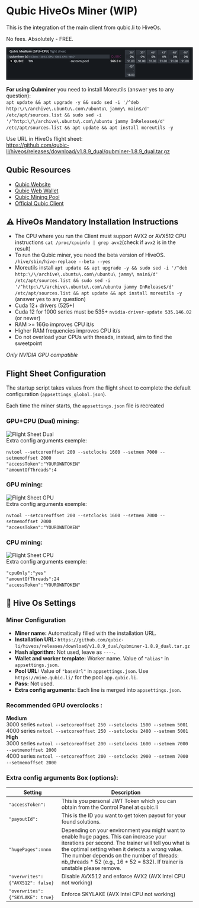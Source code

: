 # Qubic HiveOs Miner (WIP)
This is the integration of the main client from qubic.li to HiveOs.

No fees. Absolutely - FREE.

![Qubminer](/img/Header.png)

**For using Qubminer** you need to install Moreutils (answer yes to any question):
<br>
```apt update && apt upgrade -y && sudo sed -i '/^deb http:\/\/archive\.ubuntu\.com\/ubuntu\ jammy\ main$/d' /etc/apt/sources.list && sudo sed -i '/^http:\/\/archive\.ubuntu\.com\/ubuntu jammy InRelease$/d' /etc/apt/sources.list && apt update && apt install moreutils -y```

Use URL in HiveOs flight sheet:
<br>
https://github.com/qubic-li/hiveos/releases/download/v1.8.9_dual/qubminer-1.8.9_dual.tar.gz

## Qubic Resources

- [Qubic Website](https://web.qubic.li/)
- [Qubic Web Wallet](https://wallet.qubic.li/)
- [Qubic Mining Pool](https://app.qubic.li/public/)
- [Official Qubic Client](https://github.com/qubic-li/client?tab=readme-ov-file#download)

## :warning: HiveOs Mandatory Installation Instructions
- The CPU where you run the Client must support AVX2 or AVX512 CPU instructions
`cat /proc/cpuinfo | grep avx2`(check if `avx2` is in the result)
- To run the Qubic miner, you need the beta version of HiveOS.
`/hive/sbin/hive-replace --beta --yes`
- Moreutils install
```apt update && apt upgrade -y && sudo sed -i '/^deb http:\/\/archive\.ubuntu\.com\/ubuntu\ jammy\ main$/d' /etc/apt/sources.list && sudo sed -i '/^http:\/\/archive\.ubuntu\.com\/ubuntu jammy InRelease$/d' /etc/apt/sources.list && apt update && apt install moreutils -y``` (answer yes to any question)
- Cuda 12+ drivers (525+) 
- Cuda 12 for 1000 series must be 535+
`nvidia-driver-update 535.146.02` (or newer)
- RAM >= 16Go improves CPU it/s
- Higher RAM frequencies improves CPU it/s
- Do not overload your CPUs with threads, instead, aim to find the sweetpoint

*Only NVIDIA GPU compatible*
<br>

## Flight Sheet Configuration
The startup script takes values from the flight sheet to complete the default configuration (`appsettings_global.json`).

Each time the miner starts, the `appsettings.json` file is recreated

### GPU+CPU (Dual) mining:
![Flight Sheet Dual](/img/FlightSheetDual.png)
<br>
Extra config arguments exemple:
```
nvtool --setcoreoffset 200 --setclocks 1600 --setmem 7000 --setmemoffset 2000
"accessToken":"YOUROWNTOKEN"
"amountOfThreads":4
```

### GPU mining:
![Flight Sheet GPU](/img/FlightSheetGPU.png)
<br>
Extra config arguments exemple:
```
nvtool --setcoreoffset 200 --setclocks 1600 --setmem 7000 --setmemoffset 2000
"accessToken":"YOUROWNTOKEN"
```

### CPU mining:
![Flight Sheet CPU](/img/FlightSheetCPU.png)
<br>
Extra config arguments exemple:
```
"cpuOnly":"yes"
"amountOfThreads":24
"accessToken":"YOUROWNTOKEN"
```

## :wrench: Hive Os Settings

### Miner Configuration

- **Miner name:** Automatically filled with the installation URL.
- **Installation URL:** `https://github.com/qubic-li/hiveos/releases/download/v1.8.9_dual/qubminer-1.8.9_dual.tar.gz`
- **Hash algorithm:** Not used, leave as `----`.
- **Wallet and worker template:** Worker name. Value of `"alias"` in `appsettings.json`.
- **Pool URL:** Value of `"baseUrl"` in `appsettings.json`. Use `https://mine.qubic.li/` for the pool `app.qubic.li`.
- **Pass:** Not used.
- **Extra config arguments:** Each line is merged into `appsettings.json`.

### Recommended GPU overclocks :  
**Medium**  
3000 series ```nvtool --setcoreoffset 250 --setclocks 1500 --setmem 5001```  
4000 series ```nvtool --setcoreoffset 250 --setclocks 2400 --setmem 5001```  
**High**  
3000 series ```nvtool --setcoreoffset 200 --setclocks 1600 --setmem 7000 --setmemoffset 2000```  
4000 series ```nvtool --setcoreoffset 200 --setclocks 2900 --setmem 7000 --setmemoffset 2000```  


### Extra config arguments Box (options):

| Setting | Description                                                                                                                                                                                                                                  |
| ---- |----------------------------------------------------------------------------------------------------------------------------------------------------------------------------------------------------------------------------------------------|
| ```"accessToken":``` | This is you personal JWT Token which you can obtain from the Control Panel at qubic.li                                                                                                                                                       |
| ```"payoutId":``` | This is the ID you want to get token payout for your found solutions.                                                                                                                                                                        |
| ```"hugePages":nnnn``` | Depending on your environment you might want to enable huge pages. This can increase your iterations per second. The trainer will tell you what is the optimal setting when it detects a wrong value. The number depends on the number of threads: nb_threads * 52 (e.g., 16 * 52 = 832). If trainer is unstable please remove. |
|  ```"overwrites": {"AVX512": false}``` | Disable AVX512 and enforce AVX2 (AVX Intel CPU not working)                                                                                                                                                                                  |
| ```"overwrites": {"SKYLAKE": true}```  | Enforce SKYLAKE (AVX Intel CPU not working)                                                                                                                                                                                                  |
<br>
